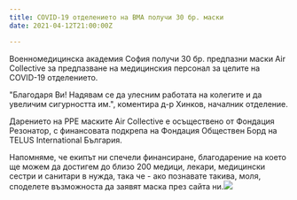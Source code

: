```yaml
---
title: COVID-19 отделението на ВМА получи 30 бр. маски
date: 2021-04-12T21:00:00Z

---
```

Военномедицинска академия София получи 30 бр. предпазни маски Air Collective за предпазване на медицинския персонал за целите на COVID-19 отделението. 

"Благодаря Ви! Надявам се да улесним работата на колегите и да увеличим сигурността им.", коментира д-р Хинков, началник отделение.

Дарението на PPE маските Air Collective е осъществено от Фондация Резонатор, с финансовата подкрепа на Фондация Обществен Борд на TELUS International България.

Напомняме, че екипът ни спечели финансиране, благодарение на което ще можем да достигем до близо 200 медици, лекари, медицински сестри и санитари в нужда, така че - ако познавате такива, моля, споделете възможноста да заявят маска през сайта ни.![](/images/telus-international-comm-board.jpeg)